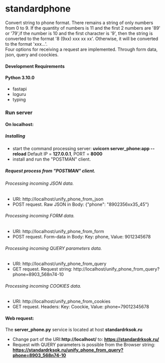 # standardphone
Convert string to phone format.
There remains a string of only numbers from 0 to 9. If the quantity of numbers is 11 and the first 2 numbers are '89' or '79',if the number is 10 and the first character is '9', then the string is converted to the format '8 (9xx) xxx xx xx'. Otherwise, it will be converted to the format 'xxx...'.<br/>
Four options for receiving a request are implemented. Through form data, json, query and coockies.

#### Development Requirements

#### Python 3.10.0

* fastapi
* loguru
* typing


### Run server
#### On localhost:
##### Installing
* start the command processing server: **uvicorn server_phone:app --reload**
    Default IP = **127.0.0.1**, PORT = **8000**
    <br>
* install and run the "POSTMAN" client.
##### Request process from "POSTMAN" client.
###### Processing incoming JSON data.
* URI: http://localhost/unify_phone_from_json
* POST request. Raw JSON in Body: {"phone": "8902356xx35_45"}
###### Processing incoming FORM data.
* URI: http://localhost/unify_phone_from_form
* POST request. Form-data in Body: Key: phone, Value: 9012345678
###### Processing incoming QUERY parameters data.
* URI: http://localhost/unify_phone_from_query
* GET request. Request string: http://localhost/unify_phone_from_query?phone=8903_568n74-10
###### Processing incoming COOKIES data.
* URI: http://localhost/unify_phone_from_cookies
* GET request. Headers: Key: Coockie, Value: phone=79012345678


#### Web request:
The **server_phone.py** service is located at host **standardrksok.ru** 
* Change part of the URI:**http://localhost/** to: **https://standardrksok.ru/**
* Request with QUERY parameters is possible from the Browser string: **https://standardrksok.ru/unify_phone_from_query?phone=8903_568n74-10**
